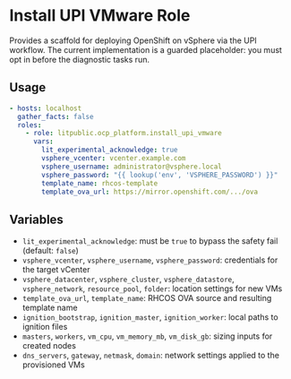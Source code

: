 # Install UPI VMware Role

Provides a scaffold for deploying OpenShift on vSphere via the UPI workflow. The current implementation is a guarded placeholder: you must opt in before the diagnostic tasks run.

## Usage

```yaml
- hosts: localhost
  gather_facts: false
  roles:
    - role: litpublic.ocp_platform.install_upi_vmware
      vars:
        lit_experimental_acknowledge: true
        vsphere_vcenter: vcenter.example.com
        vsphere_username: administrator@vsphere.local
        vsphere_password: "{{ lookup('env', 'VSPHERE_PASSWORD') }}"
        template_name: rhcos-template
        template_ova_url: https://mirror.openshift.com/.../ova
```

## Variables

- `lit_experimental_acknowledge`: must be `true` to bypass the safety fail (default: `false`)
- `vsphere_vcenter`, `vsphere_username`, `vsphere_password`: credentials for the target vCenter
- `vsphere_datacenter`, `vsphere_cluster`, `vsphere_datastore`, `vsphere_network`, `resource_pool`, `folder`: location settings for new VMs
- `template_ova_url`, `template_name`: RHCOS OVA source and resulting template name
- `ignition_bootstrap`, `ignition_master`, `ignition_worker`: local paths to ignition files
- `masters`, `workers`, `vm_cpu`, `vm_memory_mb`, `vm_disk_gb`: sizing inputs for created nodes
- `dns_servers`, `gateway`, `netmask`, `domain`: network settings applied to the provisioned VMs
